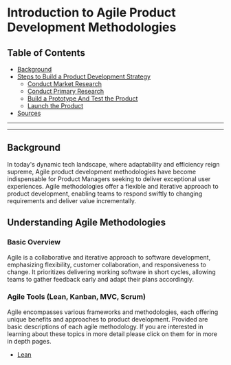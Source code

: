 
# Introduction to Agile Product Development Methodologies

## Table of Contents
- [Background](#back)
- [Steps to Build a Product Development Strategy](#steps)
  - [Conduct Market Research](#market-research)
  - [Conduct Primary Research](#primary-research)
  - [Build a Prototype And Test the Product](#prototype)
  - [Launch the Product](#launch)
- [Sources](#sources)



------

------
<a name="back"></a>
## Background
In today's dynamic tech landscape, where adaptability and efficiency reign supreme, Agile product development methodologies have become indispensable for Product Managers seeking to deliver exceptional user experiences. Agile methodologies offer a flexible and iterative approach to product development, enabling teams to respond swiftly to changing requirements and deliver value incrementally.

## Understanding Agile Methodologies
### Basic Overview
Agile is a collaborative and iterative approach to software development, emphasizing flexibility, customer collaboration, and responsiveness to change. It prioritizes delivering working software in short cycles, allowing teams to gather feedback early and adapt their plans accordingly.

### Agile Tools (Lean, Kanban, MVC, Scrum)
Agile encompasses various frameworks and methodologies, each offering unique benefits and approaches to product development.
Provided are basic descriptions of each agile methodology. If you are interested in learning about these topics in more detail please click on them for in more in depth pages.
* [Lean](./../Software_Engineering/Lean.md)
